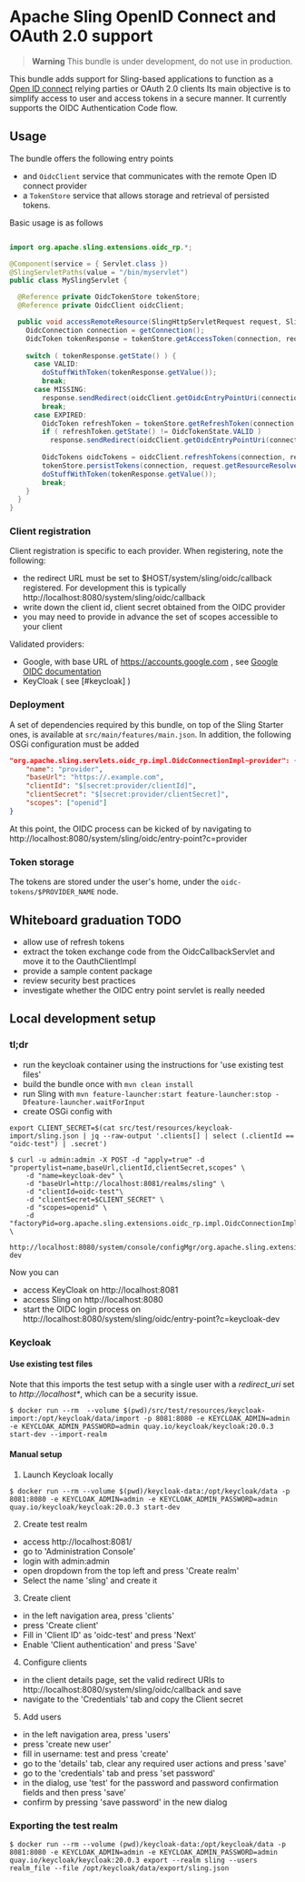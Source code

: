 # Apache Sling OpenID Connect and OAuth 2.0 support

> **Warning**
> This bundle is under development, do not use in production.

This bundle adds support for Sling-based applications to function as a
[Open ID connect](https://openid.net/developers/how-connect-works/) relying parties or OAuth 2.0 clients 
 Its main objective is to simplify access to user and access tokens in a secure manner. It currently supports
the OIDC Authentication Code flow.

## Usage

The bundle offers the following entry points

- and `OidcClient` service that communicates with the remote Open ID connect provider
- a `TokenStore` service that allows storage and retrieval of persisted tokens.

Basic usage is as follows

```java

import org.apache.sling.extensions.oidc_rp.*;

@Component(service = { Servlet.class })
@SlingServletPaths(value = "/bin/myservlet")
public class MySlingServlet {

  @Reference private OidcTokenStore tokenStore;
  @Reference private OidcClient oidcClient;

  public void accessRemoteResource(SlingHttpServletRequest request, SlingHttpServletResponse response) {
    OidcConnection connection = getConnection();
    OidcToken tokenResponse = tokenStore.getAccessToken(connection, request.getResourceResolver());
    
    switch ( tokenResponse.getState() ) {
      case VALID:
        doStuffWithToken(tokenResponse.getValue());
        break;
      case MISSING:
        response.sendRedirect(oidcClient.getOidcEntryPointUri(connection, request, "/bin/myservlet").toString());
        break;
      case EXPIRED:
        OidcToken refreshToken = tokenStore.getRefreshToken(connection, request.getResourceResolver());
        if ( refreshToken.getState() != OidcTokenState.VALID )
          response.sendRedirect(oidcClient.getOidcEntryPointUri(connection, request, "/bin/myservlet").toString());
        
        OidcTokens oidcTokens = oidcClient.refreshTokens(connection, refreshToken.getValue());
        tokenStore.persistTokens(connection, request.getResourceResolver(), oidcTokens);
        doStuffWithToken(tokenResponse.getValue());
        break;
    }
  }
}
```

### Client registration

Client registration is specific to each provider. When registering, note the following:

- the redirect URL must be set to $HOST/system/sling/oidc/callback registered. For development this is typically http://localhost:8080/system/sling/oidc/callback
- write down the client id, client secret obtained from the OIDC provider
- you may need to provide in advance the set of scopes accessible to your client

Validated providers:

- Google, with base URL of https://accounts.google.com , see [Google OIDC documentation](https://developers.google.com/identity/protocols/oauth2/openid-connect)
- KeyCloak ( see [#keycloak] )

### Deployment

A set of dependencies required by this bundle, on top of the Sling Starter ones, is available at `src/main/features/main.json`.
In addition, the following OSGi configuration must be added

```json
"org.apache.sling.servlets.oidc_rp.impl.OidcConnectionImpl~provider": {
    "name": "provider",
    "baseUrl": "https://.example.com",
    "clientId": "$[secret:provider/clientId]",
    "clientSecret": "$[secret:provider/clientSecret]",
    "scopes": ["openid"]
}
```

At this point, the OIDC process can be kicked of by navigating to http://localhost:8080/system/sling/oidc/entry-point?c=provider

### Token storage

The tokens are stored under the user's home, under the `oidc-tokens/$PROVIDER_NAME` node.


## Whiteboard graduation TODO 

- allow use of refresh tokens
- extract the token exchange code from the OidcCallbackServlet and move it to the OauthClientImpl
- provide a sample content package
- review security best practices
- investigate whether the OIDC entry point servlet is really needed


## Local development setup

### tl;dr

- run the keycloak container using the instructions for 'use existing test files'
- build the bundle once with `mvn clean install`
- run Sling with `mvn feature-launcher:start feature-launcher:stop -Dfeature-launcher.waitForInput`
- create OSGi config with 

```
export CLIENT_SECRET=$(cat src/test/resources/keycloak-import/sling.json | jq --raw-output '.clients[] | select (.clientId == "oidc-test") | .secret')

$ curl -u admin:admin -X POST -d "apply=true" -d "propertylist=name,baseUrl,clientId,clientSecret,scopes" \
    -d "name=keycloak-dev" \
    -d "baseUrl=http://localhost:8081/realms/sling" \
    -d "clientId=oidc-test"\
    -d "clientSecret=$CLIENT_SECRET" \
    -d "scopes=openid" \
    -d "factoryPid=org.apache.sling.extensions.oidc_rp.impl.OidcConnectionImpl" \
    http://localhost:8080/system/console/configMgr/org.apache.sling.extensions.oidc_rp.impl.OidcConnectionImpl~keycloak-dev
```

Now you can 

- access KeyCloak on http://localhost:8081 
- access Sling on http://localhost:8080
- start the OIDC login process on http://localhost:8080/system/sling/oidc/entry-point?c=keycloak-dev

### Keycloak

#### Use existing test files

Note that this imports the test setup with a single user with a _redirect_uri_ set to _http://localhost*_, which can be a security issue.

```
$ docker run --rm  --volume $(pwd)/src/test/resources/keycloak-import:/opt/keycloak/data/import -p 8081:8080 -e KEYCLOAK_ADMIN=admin -e KEYCLOAK_ADMIN_PASSWORD=admin quay.io/keycloak/keycloak:20.0.3 start-dev --import-realm
```

#### Manual setup

1. Launch Keycloak locally

```
$ docker run --rm --volume $(pwd)/keycloak-data:/opt/keycloak/data -p 8081:8080 -e KEYCLOAK_ADMIN=admin -e KEYCLOAK_ADMIN_PASSWORD=admin quay.io/keycloak/keycloak:20.0.3 start-dev
```

2. Create test realm

- access http://localhost:8081/
- go to 'Administration Console'
- login with admin:admin
- open dropdown from the top left and press 'Create realm'
- Select the name 'sling' and create it

3. Create client

- in the left navigation area, press 'clients'
- press 'Create client'
- Fill in 'Client ID' as 'oidc-test' and press 'Next'
- Enable 'Client authentication' and press 'Save'

4. Configure clients

- in the client details page, set the valid redirect URIs to http://localhost:8080/system/sling/oidc/callback and save
- navigate to the 'Credentials' tab and copy the Client secret

5. Add users

- in the left navigation area, press 'users'
- press 'create new user'
- fill in username: test and press 'create'
- go to the 'details' tab, clear any required user actions and press 'save'
- go to the 'credentials' tab and press 'set password'
- in the dialog, use 'test' for the password and password confirmation fields and then press 'save'
- confirm by pressing 'save password' in the new dialog


### Exporting the test realm

```
$ docker run --rm --volume (pwd)/keycloak-data:/opt/keycloak/data -p 8081:8080 -e KEYCLOAK_ADMIN=admin -e KEYCLOAK_ADMIN_PASSWORD=admin quay.io/keycloak/keycloak:20.0.3 export --realm sling --users realm_file --file /opt/keycloak/data/export/sling.json
```
